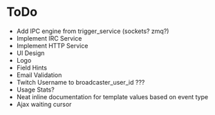 # ToDo

* Add IPC engine from trigger_service (sockets? zmq?)
* Implement IRC Service
* Implement HTTP Service
* UI Design
* Logo
* Field Hints
* Email Validation
* Twitch Username to broadcaster_user_id ???
* Usage Stats?
* Neat inline documentation for template values based on event type
* Ajax waiting cursor

